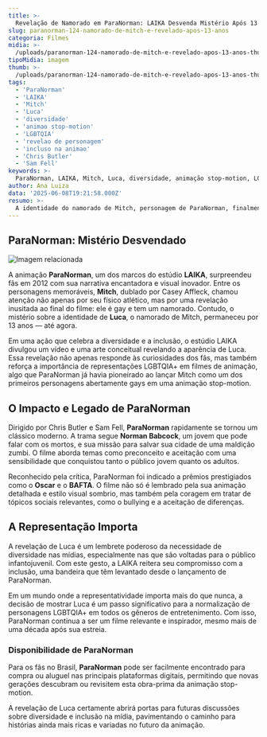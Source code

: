 ```yaml
---
title: >-
  Revelação de Namorado em ParaNorman: LAIKA Desvenda Mistério Após 13 Anos
slug: paranorman-124-namorado-de-mitch-e-revelado-apos-13-anos
categoria: Filmes
midia: >-
  /uploads/paranorman-124-namorado-de-mitch-e-revelado-apos-13-anos-thumb.webp
tipoMidia: imagem
thumb: >-
  /uploads/paranorman-124-namorado-de-mitch-e-revelado-apos-13-anos-thumb.webp
tags:
  - 'ParaNorman'
  - 'LAIKA'
  - 'Mitch'
  - 'Luca'
  - 'diversidade'
  - 'animao stop-motion'
  - 'LGBTQIA'
  - 'revelao de personagem'
  - 'incluso na animao'
  - 'Chris Butler'
  - 'Sam Fell'
keywords: >-
  ParaNorman, LAIKA, Mitch, Luca, diversidade, animação stop-motion, LGBTQIA+, revelação de personagem, inclusão na animação, Chris Butler, Sam Fell
author: Ana Luiza
data: '2025-06-08T19:21:58.000Z'
resumo: >-
  A identidade do namorado de Mitch, personagem de ParaNorman, finalmente é revelada em novo material divulgado pela LAIKA, 13 anos após o lançamento do filme. Descubra quem é Luca e como ele se encaixa no universo da animação.
---
```


## ParaNorman: Mistério Desvendado

![Imagem relacionada](/uploads/paranorman-124-namorado-de-mitch-e-revelado-apos-13-anos-0.webp)

A animação **ParaNorman**, um dos marcos do estúdio **LAIKA**, surpreendeu fãs em 2012 com sua narrativa encantadora e visual inovador. Entre os personagens memoráveis, **Mitch**, dublado por Casey Affleck, chamou atenção não apenas por seu físico atlético, mas por uma revelação inusitada ao final do filme: ele é gay e tem um namorado. Contudo, o mistério sobre a identidade de **Luca**, o namorado de Mitch, permaneceu por 13 anos — até agora.

Em uma ação que celebra a diversidade e a inclusão, o estúdio LAIKA divulgou um vídeo e uma arte conceitual revelando a aparência de Luca. Essa revelação não apenas responde às curiosidades dos fãs, mas também reforça a importância de representações LGBTQIA+ em filmes de animação, algo que ParaNorman já havia pioneirado ao lançar Mitch como um dos primeiros personagens abertamente gays em uma animação stop-motion.

## O Impacto e Legado de ParaNorman

Dirigido por Chris Butler e Sam Fell, **ParaNorman** rapidamente se tornou um clássico moderno. A trama segue **Norman Babcock**, um jovem que pode falar com os mortos, e sua missão para salvar sua cidade de uma maldição zumbi. O filme aborda temas como preconceito e aceitação com uma sensibilidade que conquistou tanto o público jovem quanto os adultos.

Reconhecido pela crítica, ParaNorman foi indicado a prêmios prestigiados como o **Oscar** e o **BAFTA**. O filme não só é lembrado pela sua animação detalhada e estilo visual sombrio, mas também pela coragem em tratar de tópicos sociais relevantes, como o bullying e a aceitação de diferenças.

## A Representação Importa

A revelação de Luca é um lembrete poderoso da necessidade de diversidade nas mídias, especialmente nas que são voltadas para o público infantojuvenil. Com este gesto, a LAIKA reitera seu compromisso com a inclusão, uma bandeira que têm levantado desde o lançamento de ParaNorman.

Em um mundo onde a representatividade importa mais do que nunca, a decisão de mostrar Luca é um passo significativo para a normalização de personagens LGBTQIA+ em todos os gêneros de entretenimento. Com isso, ParaNorman continua a ser um filme relevante e inspirador, mesmo mais de uma década após sua estreia.

### Disponibilidade de ParaNorman

Para os fãs no Brasil, **ParaNorman** pode ser facilmente encontrado para compra ou aluguel nas principais plataformas digitais, permitindo que novas gerações descubram ou revisitem esta obra-prima da animação stop-motion.

A revelação de Luca certamente abrirá portas para futuras discussões sobre diversidade e inclusão na mídia, pavimentando o caminho para histórias ainda mais ricas e variadas no futuro da animação.